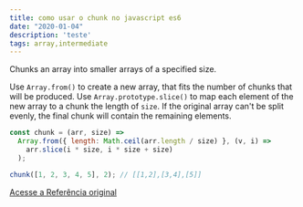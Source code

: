 ```yaml
---
title: como usar o chunk no javascript es6
date: "2020-01-04"
description: 'teste'
tags: array,intermediate
---
```


Chunks an array into smaller arrays of a specified size.

Use `Array.from()` to create a new array, that fits the number of chunks that will be produced.
Use `Array.prototype.slice()` to map each element of the new array to a chunk the length of `size`.
If the original array can't be split evenly, the final chunk will contain the remaining elements.

```js
const chunk = (arr, size) =>
  Array.from({ length: Math.ceil(arr.length / size) }, (v, i) =>
    arr.slice(i * size, i * size + size)
  );
```

```js
chunk([1, 2, 3, 4, 5], 2); // [[1,2],[3,4],[5]]
```


[Acesse a Referência original](http://github.com/30-seconds/)
